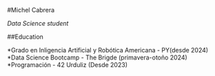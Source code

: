 #Michel Cabrera

*Data Science student*

##Education

*Grado en Inligencia Artificial y Robótica Americana - PY(desde 2024)
*Data Science Bootcamp - The Brigde (primavera-otoño 2024)
*Programación - 42 Urduliz (Desde 2023)
